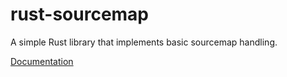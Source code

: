# rust-sourcemap

A simple Rust library that implements basic sourcemap handling.

[Documentation](https://docs.rs/sourcemap/)
